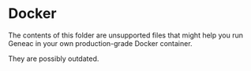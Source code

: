 # Docker

The contents of this folder are unsupported files that might help you run Geneac in your own production-grade Docker container.

They are possibly outdated.
